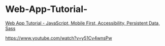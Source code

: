 # Web-App-Tutorial-


[Web App Tutorial - JavaScript, Mobile First, Accessibility, Persistent Data, Sass](https://www.youtube.com/watch?v=y51Cv4wnsPw&list=PLWKjhJtqVAbmMuZ3saqRIBimAKIMYkt0E&index=9)

https://www.youtube.com/watch?v=y51Cv4wnsPw